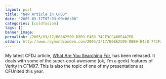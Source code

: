 ```yaml
---
layout: post
title: "New Article in CFDJ"
date: "2005-03-17T07:03:00+06:00"
categories: [coldfusion]
tags: []
banner_image: 
permalink: /2005/03/17/B0862509-D8B9-E458-74CF3CC460E4A7ED
oldurl: http://www.raymondcamden.com/2005/3/17/B0862509-D8B9-E458-74CF3CC460E4A7ED
---
```


My latest CFDJ article, <a href="http://www.sys-con.com/story/?storyid=48660&DE=1">What Are You Searching For</a>, has been released. It deals with some of the super-cool-awesome (ok, I'm a geek) features of Verity in CFMX7. This is also the topic of one of my presentations at CFUnited this year.
